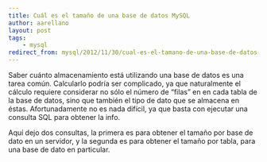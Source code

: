 ```yaml
---
title: Cuál es el tamaño de una base de datos MySQL
author: aarellano
layout: post
tags:
    - mysql
redirect_from: mysql/2012/11/30/cual-es-el-tamano-de-una-base-de-datos-mysql.html
---
```


Saber cuánto almacenamiento está utilizando una base de datos es una tarea común. Calcularlo podría ser complicado, ya que naturalmente el cálculo requiere considerar no sólo el número de “filas” en en cada tabla de la base de datos, sino que también el tipo de dato que se almacena en éstas. Afortunadamente no es nada difícil, ya que basta con ejecutar una consulta SQL para obtener la info.

Aquí dejo dos consultas, la primera es para obtener el tamaño por base de dato en un servidor, y la segunda es para obtener el tamaño por tabla, para una base de dato en particular.

<script src="https://gist.github.com/aarellano/4178512.js"></script>
